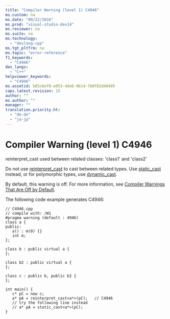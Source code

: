 ```yaml
---
title: "Compiler Warning (level 1) C4946"
ms.custom: na
ms.date: "09/22/2016"
ms.prod: "visual-studio-dev14"
ms.reviewer: na
ms.suite: na
ms.technology: 
  - "devlang-cpp"
ms.tgt_pltfrm: na
ms.topic: "error-reference"
f1_keywords: 
  - "C4946"
dev_langs: 
  - "C++"
helpviewer_keywords: 
  - "C4946"
ms.assetid: b85cbef0-e053-4de6-9b14-7b0f82d40495
caps.latest.revision: 15
author: ""
ms.author: ""
manager: ""
translation.priority.ht: 
  - "de-de"
  - "ja-jp"
---
```

# Compiler Warning (level 1) C4946
reinterpret_cast used between related classes: 'class1' and 'class2'  
  
 Do not use [reinterpret_cast](../vs140/reinterpret_cast-operator.md) to cast between related types. Use [static_cast](../vs140/static_cast-operator.md) instead, or for polymorphic types, use [dynamic_cast](../vs140/dynamic_cast-operator.md).  
  
 By default, this warning is off. For more information, see [Compiler Warnings That Are Off by Default](../vs140/compiler-warnings-that-are-off-by-default.md).  
  
 The following code example generates C4946:  
  
```  
// C4946.cpp  
// compile with: /W1  
#pragma warning (default : 4946)  
class a {  
public:  
   a() : m(0) {}  
   int m;  
};  
  
class b : public virtual a {  
};  
  
class b2 : public virtual a {  
};  
  
class c : public b, public b2 {  
};  
  
int main() {  
   c* pC = new c;  
   a* pA = reinterpret_cast<a*>(pC);   // C4946  
   // try the following line instead  
   // a* pA = static_cast<a*>(pC);  
}  
```